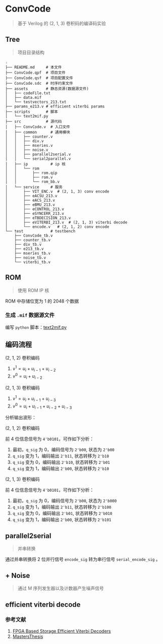 # ConvCode

> 基于 Verilog 的 (2, 1, 3) 卷积码的编译码实验

## Tree

> 项目目录结构

```shell
.
├── README.md     # 本文件
├── ConvCode.qpf  # 项目文件
├── ConvCode.qsf  # 项目配置文件
├── ConvCode.sdc  # 时序约束文件
├── assets        # 静态资源(数据源文件)
│   ├── codeFile.txt
│   ├── data.mif
│   └── testvectors_213.txt
├── params_e213.v # efficient viterbi params 
├── scripts       # 脚本
│   └── text2mif.py
├── src           # 源代码
│   ├── ConvCode.v  # 入口文件
│   ├── common      # 通用模块
│   │   ├── counter.v
│   │   ├── div.v
│   │   ├── mseries.v
│   │   ├── noise.v
│   │   ├── parallel2serial.v
│   │   └── serial2parallel.v
│   ├── ip          # ip 核
│   │   └── rom
│   │       ├── rom.qip
│   │       ├── rom.v
│   │       └── rom_bb.v
│   └── service     # 服务
│       ├── VIT_ENC.v  # (2, 1, 3) conv encode
│       ├── eACSU_213.v
│       ├── eACS_213.v
│       ├── eBMU_213.v
│       ├── eCONTROL_213.v
│       ├── eSYNCERR_213.v
│       ├── eTBDECISION_213.v
│       ├── eVITERBI_213.v  # (2, 1, 3) viterbi decode
│       └── encode.v   # (2, 1, 2) conv encode
└── test            # testbench
    ├── ConvCode_tb.v
    ├── counter_tb.v
    ├── div_tb.v
    ├── e213_tb.v
    ├── mseries_tb.v
    ├── noise_tb.v
    └── viterbi_tb.v
```

## ROM

> 使用 ROM IP 核

ROM 中存储位宽为 1 的 2048 个数据

### 生成 `.mif` 数据源文件

编写 `python` 脚本：[text2mif.py](scripts/text2mif.py)

## 编码流程

(2, 1, 2) 卷积编码

1. $v^{1}=u_{i}+ u_{i-1} + u_{i-2}$
2. $v^{0}=u_{i}+ u_{i-2}$

(2, 1, 3) 卷积编码

1. $v^{1}=u_{i}+ u_{i-1} + u_{i-3}$
2. $v^{0}= u_{i}+ u_{i-1} + u_{i-2} + u_{i-3}$

分析输出波形：

(2, 1, 2) 卷积编码

前 4 位信息信号为 `4'b0101`，可作如下分析：

1. 最初，`q_sig` 为 0，编码信号为 `2'b00`, 状态为 `2'b00`
2. `q_sig` 变为 1，编码输出 `2'b11`, 状态转移为 `2'b10`
3. `q_sig` 变为 0，编码输出 `2'b10`, 状态转移为 `2'b01`
4. `q_sig` 变为 1，编码输出 `2'b00`, 状态转移为 `2'b10`

(2, 1, 3) 卷积编码

前 4 位信息信号为 `4'b0101`，可作如下分析：

1. 最初，`q_sig` 为 0，编码信号为 `2'b00`, 状态为 `2'b000`
2. `q_sig` 变为 1，编码输出 `2'b11`, 状态转移为 `2'b100`
3. `q_sig` 变为 0，编码输出 `2'b01`, 状态转移为 `2'b010`
4. `q_sig` 变为 1，编码输出 `2'b00`, 状态转移为 `2'b101`

## parallel2serial

> 并串转换

通过并串转换将 2 位并行信号 `encode_sig` 转为串行信号 `serial_encode_sig` 。

## + Noise

> 通过 M 序列发生器以及计数器产生噪声信号

## efficient viterbi decode

### 参考文献

1. [FPGA Based Storage Efficient Viterbi Decoders](https://github.com/jfoshea/Viterbi-Decoder-in-Verilog/blob/master/docs/FPGA%20Based%20Storage%20Efficient%20Viterbi%20Decoders.pdf)
2. [MastersThesis](https://github.com/jfoshea/Viterbi-Decoder-in-Verilog/blob/master/docs/MastersThesis.pdf)
